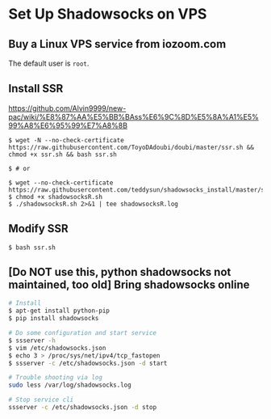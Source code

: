 # Set Up Shadowsocks on VPS


## Buy a Linux VPS service from iozoom.com

The default user is `root`.

## Install SSR
https://github.com/Alvin9999/new-pac/wiki/%E8%87%AA%E5%BB%BAss%E6%9C%8D%E5%8A%A1%E5%99%A8%E6%95%99%E7%A8%8B

```console
$ wget -N --no-check-certificate https://raw.githubusercontent.com/ToyoDAdoubi/doubi/master/ssr.sh && chmod +x ssr.sh && bash ssr.sh

$ # or

$ wget --no-check-certificate https://raw.githubusercontent.com/teddysun/shadowsocks_install/master/shadowsocksR.sh
$ chmod +x shadowsocksR.sh
$ ./shadowsocksR.sh 2>&1 | tee shadowsocksR.log
```

## Modify SSR
```console
$ bash ssr.sh
```

## [Do NOT use this, python shadowsocks not maintained, too old] Bring shadowsocks online

```bash
# Install
$ apt-get install python-pip
$ pip install shadowsocks

# Do some configuration and start service
$ ssserver -h
$ vim /etc/shadowsocks.json
$ echo 3 > /proc/sys/net/ipv4/tcp_fastopen
$ ssserver -c /etc/shadowsocks.json -d start

# Trouble shooting via log
sudo less /var/log/shadowsocks.log

# Stop service cli
ssserver -c /etc/shadowsocks.json -d stop
```
